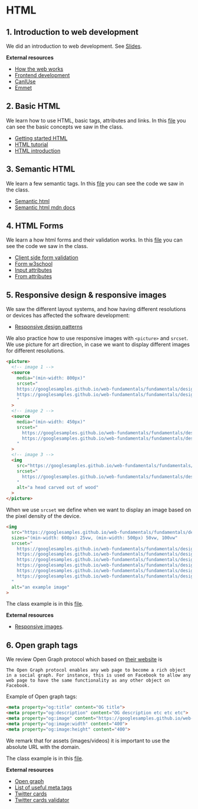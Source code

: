 # HTML

## 1. Introduction to web development

We did an introduction to web development. See [Slides](https://github.com/KeepCoding-FAM-Expleo-2022/curso-frontend/tree/main/html-day/html.pdf).

**External resources**

- [How the web works](https://developer.mozilla.org/en-US/docs/Learn/Getting_started_with_the_web/How_the_Web_works)
- [Frontend development](https://developer.mozilla.org/en-US/docs/Learn/Front-end_web_developer)
- [CanIUse](https://caniuse.com/)
- [Emmet]()

## 2. Basic HTML

We learn how to use HTML, basic tags, attributes and links. In this [file](https://github.com/KeepCoding-FAM-Expleo-2022/curso-frontend/blob/main/html-day/basic-tags/index.html) you can see the basic concepts we saw in the class.

- [Getting started HTML](https://developer.mozilla.org/en-US/docs/Learn/HTML/Introduction_to_HTML/Getting_started)
- [HTML tutorial](https://www.w3schools.com/html/)
- [HTML introduction](https://www.w3schools.com/html/html_intro.asp)

## 3. Semantic HTML

We learn a few semantic tags. In this [file](https://github.com/KeepCoding-FAM-Expleo-2022/curso-frontend/blob/main/html-day/semantic-html/index.html) you can see the code we saw in the class.

- [Semantic html](https://www.w3schools.com/html/html5_semantic_elements.asp)
- [Semantic html mdn docs](https://developer.mozilla.org/en-US/docs/Glossary/Semantics)

## 4. HTML Forms

We learn a how html forms and their validation works. In this [file](https://github.com/KeepCoding-FAM-Expleo-2022/curso-frontend/blob/main/html-day/form-validation-html/index.html) you can see the code we saw in the class.

- [Client side form validation](https://developer.mozilla.org/en-US/docs/Learn/Forms/Form_validation)
- [Form w3school](https://www.w3schools.com/html/html_forms.asp)
- [Input attributes](https://www.w3schools.com/html/html_form_attributes.asp)
- [From attributes](https://www.w3schools.com/html/html_forms_attributes.asp)

## 5. Responsive design & responsive images

We saw the different layout systems, and how having different resolutions or devices has affected the software development:

- [Responsive design patterns](https://developers.google.com/web/fundamentals/design-and-ux/responsive/patterns)

We also practice how to use responsive images with `<picture>` and `srcset`. We use picture for art direction, in case we want to display different images for different resolutions.

```html
<picture>
  <!-- image 1 -->
  <source
    media="(min-width: 800px)"
    srcset="
    https://googlesamples.github.io/web-fundamentals/fundamentals/design-and-ux/responsive/head.jpg,
    https://googlesamples.github.io/web-fundamentals/fundamentals/design-and-ux/responsive/head-2x.jpg 2x
    "
  >
  <!-- image 2 -->
  <source
    media="(min-width: 450px)"
    srcset="
      https://googlesamples.github.io/web-fundamentals/fundamentals/design-and-ux/responsive/head-small.jpg,
      https://googlesamples.github.io/web-fundamentals/fundamentals/design-and-ux/responsive/head-small-2x.jpg 2x
    "
  >
  <!-- image 3 -->
  <img
    src="https://googlesamples.github.io/web-fundamentals/fundamentals/design-and-ux/responsive/head-fb.jpg"
    srcset="
      https://googlesamples.github.io/web-fundamentals/fundamentals/design-and-ux/responsive/head-fb-2x.jpg 2x
    "
    alt="a head carved out of wood"
  >
</picture>
```

When we use `srcset` we define when we want to display an image based on the pixel density of the device.

```html
<img
  src="https://googlesamples.github.io/web-fundamentals/fundamentals/design-and-ux/responsive/400.png" 
  sizes="(min-width: 600px) 25vw, (min-width: 500px) 50vw, 100vw"
  srcset="
    https://googlesamples.github.io/web-fundamentals/fundamentals/design-and-ux/responsive/100.png 100w,
    https://googlesamples.github.io/web-fundamentals/fundamentals/design-and-ux/responsive/200.png 200w,
    https://googlesamples.github.io/web-fundamentals/fundamentals/design-and-ux/responsive/400.png 400w,
    https://googlesamples.github.io/web-fundamentals/fundamentals/design-and-ux/responsive/800.png 800w,
    https://googlesamples.github.io/web-fundamentals/fundamentals/design-and-ux/responsive/1600.png 1600w,
    https://googlesamples.github.io/web-fundamentals/fundamentals/design-and-ux/responsive/2000.png 2000w
  "
  alt="an example image"
>
```

The class example is in this [file](https://github.com/KeepCoding-FAM-Expleo-2022/curso-frontend/blob/main/html-day/responsive-images/index.html).

**External resources**

- [Responsive images](https://web.dev/learn/design/responsive-images/).

## 6. Open graph tags

We review Open Graph protocol which based on [their website](https://ogp.me/) is
```
The Open Graph protocol enables any web page to become a rich object in a social graph. For instance, this is used on Facebook to allow any web page to have the same functionality as any other object on Facebook.
```

Example of Open graph tags:

```html
<meta property="og:title" content="OG title">
<meta property="og:description" content="OG description etc etc etc">
<meta property="og:image" content="https://googlesamples.github.io/web-fundamentals/fundamentals/design-and-ux/responsive/head-fb-2x.jpg">
<meta property="og:image:width" content="400">
<meta property="og:image:height" content="400">
```

We remark that for assets (images/videos) it is important to use the absolute URL with the domain.

The class example is in this [file](https://github.com/KeepCoding-FAM-Expleo-2022/curso-frontend/blob/main/html-day/semantic-html/index.html).

**External resources**

- [Open graph](https://ogp.me/)
- [List of useful meta tags](https://gist.github.com/lancejpollard/1978404)
- [Twitter cards](https://developer.twitter.com/en/docs/twitter-for-websites/cards/overview/markup)
- [Twitter cards validator](https://cards-dev.twitter.com/validator)
